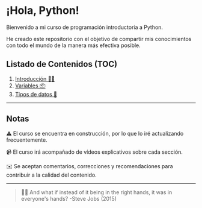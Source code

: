 # ¡Hola, Python!

Bienvenido a mi curso de programación introductoria a Python.

He creado este repositorio con el objetivo de compartir mis conocimientos con todo el mundo de la manera más efectiva posible.

## Listado de Contenidos (TOC)
1. [Introducción 👏🏻](https://github.com/damoib95/hola-python/blob/main/1_introduccion.ipynb)
2. [Variables 📦](https://github.com/damoib95/hola-python/blob/main/2_variables.ipynb)
3. [Tipos de datos 🎹](https://github.com/damoib95/hola-python/blob/main/3_tipos_de_datos.ipynb)

---
## Notas

⚠️ El curso se encuentra en construcción, por lo que lo iré actualizando frecuentemente. 

📹 El curso irá acompañado de vídeos explicativos sobre cada sección.

✉️ Se aceptan comentarios, correcciones y recomendaciones para contribuir a la calidad del contenido.

---
> 🙌🏻 And what if instead of it being in the right hands, it was in everyone's hands? -Steve Jobs (2015)
